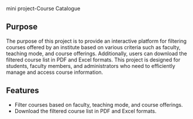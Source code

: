 mini project-Course Catalogue

## Purpose
The purpose of this project is to provide an interactive platform for filtering courses offered by an institute based on various criteria such as faculty, teaching mode, and course offerings.
Additionally, users can download the filtered course list in PDF and Excel formats. This project is designed for students, faculty members,
and administrators who need to efficiently manage and access course information.

## Features
- Filter courses based on faculty, teaching mode, and course offerings.
- Download the filtered course list in PDF and Excel formats.


